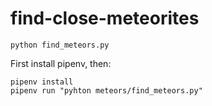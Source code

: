 # find-close-meteorites
`python find_meteors.py`

First install pipenv, then:


```
pipenv install
pipenv run "pyhton meteors/find_meteors.py"
```
